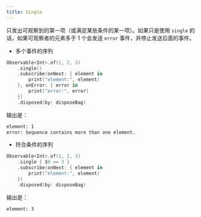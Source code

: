 ```yaml
---
title: Single
---
```


只发出可观察到的第一项（或满足某些条件的某一项）。如果只是使用 `single` 的话，如果可观察者的元素多于 1 个会发送 `error` 事件，并停止发送后面的事件。

- 多个事件的序列

```swift
Observable<Int>.of(1, 2, 3)
    .single()
    .subscribe(onNext: { element in
        print("element:", element)
    }, onError: { error in
        print("error:", error)
    })
    .disposed(by: disposeBag)
```

输出是：

```bash
element: 1
error: Sequence contains more than one element.
```

- 符合条件的序列

```swift
Observable<Int>.of(1, 2, 3)
    .single { $0 == 3 }
    .subscribe(onNext: { element in
        print("element:", element)
    })
    .disposed(by: disposeBag)
```

输出是：

```bash
element: 3
```

